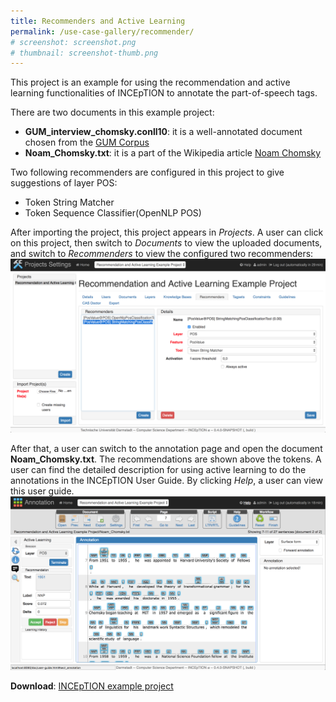 ```yaml
---
title: Recommenders and Active Learning
permalink: /use-case-gallery/recommender/
# screenshot: screenshot.png
# thumbnail: screenshot-thumb.png
---
```


This project is an example for using the recommendation and active learning functionalities of 
INCEpTION to annotate the part-of-speech tags.

There are two documents in this example project:

* __GUM_interview_chomsky.conll10__: it is a well-annotated document chosen from the [GUM Corpus](https://corpling.uis.georgetown.edu/gum/index.html#annos)
* __Noam_Chomsky.txt__: it is a part of the Wikipedia article [Noam Chomsky](https://en.wikipedia.org/wiki/Noam_Chomsky)

Two following recommenders are configured in this project to give suggestions of layer POS:

* Token String Matcher
* Token Sequence Classifier(OpenNLP POS)

After importing the project, this project appears in _Projects_. A user can click on this 
project, then switch to _Documents_ to view the uploaded documents, and switch to _Recommenders_ 
to view the configured two recommenders:
![projects_settings](recommenders_projects_settings.png)

After that, a user can switch to the annotation page and open the document **Noam_Chomsky.txt**. 
The recommendations are shown above the tokens. A user can find the detailed description for 
using active learning to do the annotations in the INCEpTION User Guide. By clicking _Help_, a 
user can view this user guide.
![annotation_page](annotation_page_with_active_learning.png)

**Download**: [INCEpTION example project](Recommendation+and+Active+Learning+Example+Project_2018-06-18_1046.zip)
